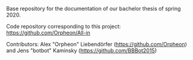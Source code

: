 Base repository for the documentation of our bachelor thesis of spring 2020.

Code repository corresponding to this project: https://github.com/Orpheon/All-in

Contributors: Alex "Orpheon" Liebendörfer (https://github.com/Orpheon) and Jens "botbot" Kaminsky (https://github.com/BBBot2015)
